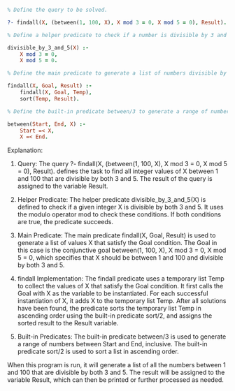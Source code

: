 ```prolog

% Define the query to be solved.

?- findall(X, (between(1, 100, X), X mod 3 = 0, X mod 5 = 0), Result).

% Define a helper predicate to check if a number is divisible by 3 and 5.

divisible_by_3_and_5(X) :-
    X mod 3 = 0,
    X mod 5 = 0.

% Define the main predicate to generate a list of numbers divisible by 3 and 5.

findall(X, Goal, Result) :-
    findall(X, Goal, Temp),
    sort(Temp, Result).

% Define the built-in predicate between/3 to generate a range of numbers.

between(Start, End, X) :-
    Start =< X,
    X =< End.
```

Explanation:

1. Query: The query ?- findall(X, (between(1, 100, X), X mod 3 = 0, X mod 5 = 0), Result). defines the task to find all integer values of X between 1 and 100 that are divisible by both 3 and 5. The result of the query is assigned to the variable Result.

2. Helper Predicate: The helper predicate divisible_by_3_and_5(X) is defined to check if a given integer X is divisible by both 3 and 5. It uses the modulo operator mod to check these conditions. If both conditions are true, the predicate succeeds.

3. Main Predicate: The main predicate findall(X, Goal, Result) is used to generate a list of values X that satisfy the Goal condition. The Goal in this case is the conjunctive goal between(1, 100, X), X mod 3 = 0, X mod 5 = 0, which specifies that X should be between 1 and 100 and divisible by both 3 and 5.

4. findall Implementation: The findall predicate uses a temporary list Temp to collect the values of X that satisfy the Goal condition. It first calls the Goal with X as the variable to be instantiated. For each successful instantiation of X, it adds X to the temporary list Temp. After all solutions have been found, the predicate sorts the temporary list Temp in ascending order using the built-in predicate sort/2, and assigns the sorted result to the Result variable.

5. Built-in Predicates: The built-in predicate between/3 is used to generate a range of numbers between Start and End, inclusive. The built-in predicate sort/2 is used to sort a list in ascending order.

When this program is run, it will generate a list of all the numbers between 1 and 100 that are divisible by both 3 and 5. The result will be assigned to the variable Result, which can then be printed or further processed as needed.